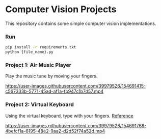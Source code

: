 
# Computer Vision Projects

This repository contains some simple computer vision implementations.

### Run

```bash
pip install -r requirements.txt
python {file_name}.py
```  

### Project 1: Air Music Player 
Play the music tune by moving your fingers.


https://user-images.githubusercontent.com/39979526/154691415-c567333b-5771-45ad-af1a-fb947c1b7d57.mp4

### Project 2: Virtual Keyboard
Using the virtual keyboard, type with your fingers.
[Reference](https://www.youtube.com/watch?v=jzXZVFqEE2I&t=2s)


https://user-images.githubusercontent.com/39979526/154691768-4befcf1a-6195-48e2-9aa2-d2d52f74a52d.mp4
